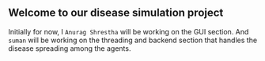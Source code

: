## Welcome to our disease simulation project

Initially for now, I `Anurag Shrestha` will be working on the GUI section. And `suman` 
will be working on the threading and backend section that handles the 
disease spreading among the agents. 